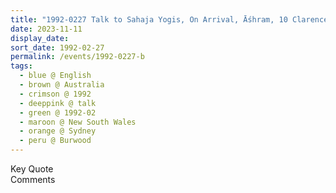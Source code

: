 ```yaml
---
title: "1992-0227 Talk to Sahaja Yogis, On Arrival, Āśhram, 10 Clarence Street, Burwood, Sydney, New South Wales, Australia"
date: 2023-11-11
display_date: 
sort_date: 1992-02-27
permalink: /events/1992-0227-b
tags:
  - blue @ English
  - brown @ Australia
  - crimson @ 1992
  - deeppink @ talk
  - green @ 1992-02
  - maroon @ New South Wales
  - orange @ Sydney
  - peru @ Burwood
---
```


<wave-list>
  <list-title color="green" width="75">Key Quote</list-title>
  <list-item color="BlanchedAlmond"  width="200"></list-item>
  <list-item color="Lavender"></list-item>
  <list-item color="BlanchedAlmond"></list-item>
</wave-list>

<br>

<wave-list>
  <list-title color="green" width="75">Comments</list-title>
  <list-item color="BlanchedAlmond"  width="200"></list-item>
  <list-item color="Lavender"></list-item>
  <list-item color="BlanchedAlmond"></list-item>
</wave-list>